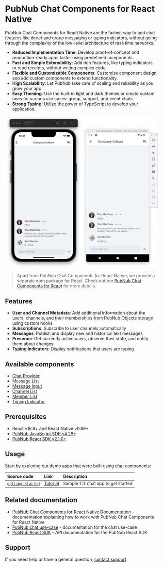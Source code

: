 # PubNub Chat Components for React Native

PubNub Chat Components for React Native are the fastest way to add chat features like direct and group messaging or typing indicators, without going through the complexity of the low-level architecture of real-time networks.

- **Reduced Implementation Time**: Develop proof-of-concept and production-ready apps faster using predefined components.
- **Fast and Simple Extensibility**: Add rich features, like typing indicators or read receipts, without writing complex code.
- **Flexible and Customizable Components**: Customize component design and add custom components to extend functionality.
- **High Scalability**: Let PubNub take care of scaling and reliability as you grow your app.
- **Easy Theming**: Use the built-in light and dark themes or create custom ones for various use cases: group, support, and event chats.
- **Strong Typing**: Utilize the power of TypeScript to develop your application.

![PubNub Chat Components](screenshot-mobile.png)

> Apart from PubNub Chat Components for React Native, we provide a separate npm package for React. Check out our [PubNub Chat Components for React](https://www.npmjs.com/package/@pubnub/react-chat-components) for more details.

## Features

- **User and Channel Metadata**: Add additional information about the users, channels, and their memberships from PubNub Objects storage using custom hooks
- **Subscriptions**: Subscribe to user channels automatically
- **Messages**: Publish and display new and historical text messages
- **Presence**: Get currently active users, observe their state, and notify them about changes
- **Typing Indicators**: Display notifications that users are typing

## Available components

- [Chat Provider](https://www.pubnub.com/docs/chat/components/react-native/chat-provider)
- [Message List](https://www.pubnub.com/docs/chat/components/react-native/ui-components/message-list)
- [Message Input](https://www.pubnub.com/docs/chat/components/react-native/ui-components/message-input)
- [Channel List](https://www.pubnub.com/docs/chat/components/react-native/ui-components/channel-list)
- [Member List](https://www.pubnub.com/docs/chat/components/react-native/ui-components/member-list)
- [Typing Indicator](https://www.pubnub.com/docs/chat/components/react-native/ui-components/typing-indicator)

## Prerequisites

- React v16.8+ and React Native v0.69+
- [PubNub JavaScript SDK v4.29+](https://www.pubnub.com/docs/sdks/javascript/)
- [PubNub React SDK v2.1.0+](https://www.pubnub.com/docs/chat/react/setup)

## Usage

Start by exploring our demo apps that were built using chat components:

| Source code | Link | Description |
| :-- | :-- | :-- |
| [`getting-started`](https://github.com/pubnub/react-chat-components/tree/master/samples/react/getting-started) | [Tutorial](https://www.pubnub.com/docs/chat/components/react-native) | Sample 1:1 chat app to get started |

## Related documentation

- [PubNub Chat Components for React Native Documentation](https://www.pubnub.com/docs/chat/components/react-native) - documentation explaining how to work with PubNub Chat Components for React Native
- [PubNub chat use-case](https://www.pubnub.com/docs/chat/overview) - documentation for the chat use-case
- [PubNub React SDK](https://www.pubnub.com/docs/chat/react/setup) - API documentation for the PubNub React SDK

## Support

If you need help or have a general question, [contact support](mailto:support@pubnub.com).

